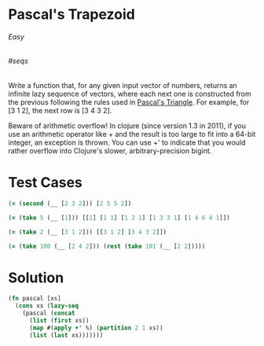# Pascal's Trapezoid

###### Easy
###### #seqs

Write a function that, for any given input vector of numbers, returns an infinite lazy sequence of vectors, where each next one is constructed from the previous following the rules used in [Pascal's Triangle](http://en.wikipedia.org/wiki/Pascal's_triangle). For example, for [3 1 2], the next row is [3 4 3 2].

Beware of arithmetic overflow! In clojure (since version 1.3 in 2011), if you use an arithmetic operator like + and the result is too large to fit into a 64-bit integer, an exception is thrown. You can use +' to indicate that you would rather overflow into Clojure's slower, arbitrary-precision bigint.

# Test Cases
```clojure
(= (second (__ [2 3 2])) [2 5 5 2])
```
```clojure
(= (take 5 (__ [1])) [[1] [1 1] [1 2 1] [1 3 3 1] [1 4 6 4 1]])
```
```clojure
(= (take 2 (__ [3 1 2])) [[3 1 2] [3 4 3 2]])
```
```clojure
(= (take 100 (__ [2 4 2])) (rest (take 101 (__ [2 2]))))
```

# Solution
```clojure
(fn pascal [xs]
  (cons xs (lazy-seq
    (pascal (concat
      (list (first xs))
      (map #(apply +' %) (partition 2 1 xs))
      (list (last xs)))))))
```
